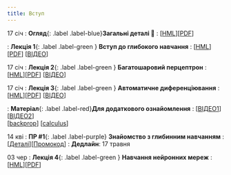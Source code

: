 ```yaml
---
title: Вступ 
---
```




17 січ 
: **Огляд**{: .label .label-blue}**Загальні деталі 👋**
  : [[HML](https://ykochura.github.io/nns-kpi/?p=details.md#1)][[PDF](https://ykochura.github.io/nns-kpi/pdf/details.pdf)]

: **Лекція 1**{: .label .label-green } **Вступ до глибокого навчання**
  : [[HML](https://ykochura.github.io/nns-kpi/?p=lecture1.md#1)][[PDF](https://ykochura.github.io/nns-kpi/pdf/lecture1.pdf)] [[ВІДЕО](https://youtu.be/ocNuyehfvfQ)]

17 січ
: **Лекція 2**{: .label .label-green } **Багатошаровий перцептрон**
  : [[HML](https://ykochura.github.io/nns-kpi/?p=lecture2.md#1)][[PDF](https://ykochura.github.io/nns-kpi/pdf/lecture2.pdf)] [[ВІДЕО](https://youtu.be/Ih_xfOIlOao)]

17 січ
: **Лекція 3**{: .label .label-green } **Автоматичне диференціювання**
  : [[HML](https://ykochura.github.io/nns-kpi/?p=lecture3.md#1)][[PDF](https://ykochura.github.io/nns-kpi/pdf/lecture3.pdf)] [[ВІДЕО](https://youtu.be/o986TK1W6jg)]

: **Матеріал**{: .label .label-red}**Для додаткового ознайомлення**
  : [[ВІДЕО1](https://www.youtube.com/watch?v=wG_nF1awSSY)] [[ВІДЕО2](https://www.khanacademy.org/math/multivariable-calculus/multivariable-derivatives/multivariable-chain-rule/v/multivariable-chain-rule)] <br> [[backprop](https://www.youtube.com/watch?v=Ilg3gGewQ5U)]  [[calculus](https://www.youtube.com/watch?v=tIeHLnjs5U8)]

14 кві
: **ПР #1**{: .label .label-purple} **Знайомство з глибинним навчанням**
  : [[Деталі](https://drive.google.com/file/d/1QtdiXeRP_Mhh30pww4bGD5gCy1mH2V5s/view?usp=sharing)][[Промокод](https://docs.google.com/document/d/10Um1ISnlRiG0P8kFXx3XvUNq0kb4h9dQhVaAA4vcI6o/edit?usp=sharing)]
    : **Дедлайн**: 17 травня



03 чер
: **Лекція 4**{: .label .label-green } **Навчання нейронних мереж**
  : [[HML](https://ykochura.github.io/nns-kpi/?p=lecture4.md#1)][[PDF](https://ykochura.github.io/nns-kpi/pdf/lecture4.pdf)]